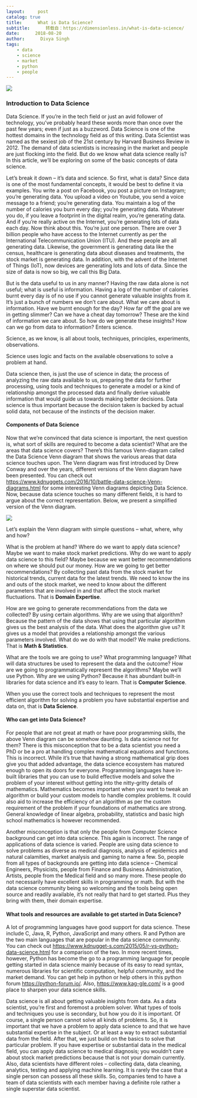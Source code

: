 ```yaml
---
layout:     post
catalog: true
title:      What is Data Science?
subtitle:      转载自：https://dimensionless.in/what-is-data-science/
date:      2018-08-20
author:      Divya Singh
tags:
    - data
    - science
    - market
    - python
    - people
---
```


![](https://dimensionless.in/wp-content/uploads/2018/08/2.png)


### **Introduction to Data Science**

Data Science. If you’re in the tech field or just an avid follower of technology, you’ve probably heard these words more than once over the past few years; even if just as a buzzword. Data Science is one of the hottest domains in the technology field as of this writing. Data Scientist was named as the sexiest job of the 21st century by Harvard Business Review in 2012. The demand of data scientists is increasing in the market and people are just flocking into the field. But do we know what data science really is? In this article, we’ll be exploring on some of the basic concepts of data science.

Let’s break it down – it’s data and science. So first, what is data? Since data is one of the most fundamental concepts, it would be best to define it via examples. You write a post on Facebook, you post a picture on Instagram; you’re generating data. You upload a video on Youtube, you send a voice message to a friend; you’re generating data. You maintain a log of the number of calories you burn every day; you’re generating data. Whatever you do, if you leave a footprint in the digital realm, you’re generating data. And if you’re really active on the Internet, you’re generating lots of data each day. Now think about this. You’re just one person. There are over 3 billion people who have access to the Internet currently as per the International Telecommunication Union (ITU). And these people are all generating data. Likewise, the government is generating data like the census, healthcare is generating data about diseases and treatments, the stock market is generating data. In addition, with the advent of the Internet of Things (IoT), now devices are generating lots and lots of data. Since the size of data is now so big, we call this Big Data.

But is the data useful to us in any manner? Having the raw data alone is not useful; what is useful is information. Having a log of the number of calories burnt every day is of no use if you cannot generate valuable insights from it. It’s just a bunch of numbers we don’t care about. What we care about is information. Have we burnt enough for the day? How far off the goal are we in getting slimmer? Can we have a cheat day tomorrow? These are the kind of information we care about. So how do we generate these insights? How can we go from data to information? Enters science.

Science, as we know, is all about tools, techniques, principles, experiments, observations.

Science uses logic and facts on the available observations to solve a problem at hand.

Data science then, is just the use of science in data; the process of analyzing the raw data available to us, preparing the data for further processing, using tools and techniques to generate a model or a kind of relationship amongst the processed data and finally derive valuable information that would guide us towards making better decisions. Data science is thus important because the decision taken is backed by actual solid data, not because of the instincts of the decision maker.

#### **Components of Data Science**

Now that we’re convinced that data science is important, the next question is, what sort of skills are required to become a data scientist? What are the areas that data science covers? There’s this famous Venn-diagram called the Data Science Venn diagram that shows the various areas that data science touches upon. The Venn diagram was first introduced by Drew Conway and over the years, different versions of the Venn diagram have been presented. You can check out https://www.kdnuggets.com/2016/10/battle-data-science-Venn-diagrams.html for some interesting Venn diagrams depicting Data Science. Now, because data science touches so many different fields, it is hard to argue about the correct representation. Below, we present a simplified version of the Venn diagram.

![](https://dimensionless.in/wp-content/uploads/2018/08/Picture1.png)


Let’s explain the Venn diagram with simple questions – what, where, why and how?

What is the problem at hand? Where do we want to apply data science? Maybe we want to make stock market predictions. Why do we want to apply data science to this field? Maybe because we want better recommendations on where we should put our money. How are we going to get better recommendations? By collecting past data from the stock market for historical trends, current data for the latest trends. We need to know the ins and outs of the stock market, we need to know about the different parameters that are involved in and that affect the stock market fluctuations. That is **Domain Expertise**.

How are we going to generate recommendations from the data we collected? By using certain algorithms. Why are we using that algorithm? Because the pattern of the data shows that using that particular algorithm gives us the best analysis of the data. What does the algorithm give us? It gives us a model that provides a relationship amongst the various parameters involved. What do we do with that model? We make predictions. That is **Math & Statistics**.

What are the tools we are going to use? What programming language? What will data structures be used to represent the data and the outcome? How are we going to programmatically represent the algorithms? Maybe we’ll use Python. Why are we using Python? Because it has abundant built-in libraries for data science and it’s easy to learn. That is **Computer Science**.

When you use the correct tools and techniques to represent the most efficient algorithm for solving a problem you have substantial expertise and data on, that is **Data Science**.

#### **Who can get into Data Science?**

For people that are not great at math or have poor programming skills, the above Venn diagram can be somehow daunting. Is data science not for them? There is this misconception that to be a data scientist you need a PhD or be a pro at handling complex mathematical equations and functions. This is incorrect. While it’s true that having a strong mathematical grip does give you that added advantage, the data science ecosystem has matured enough to open its doors for everyone. Programming languages have in-built libraries that you can use to build effective models and solve the problem of your interest without getting into the nitty-gritty details of mathematics. Mathematics becomes important when you want to tweak an algorithm or build your custom models to handle complex problems. It could also aid to increase the efficiency of an algorithm as per the custom requirement of the problem if your foundations of mathematics are strong. General knowledge of linear algebra, probability, statistics and basic high school mathematics is however recommended.

Another misconception is that only the people from Computer Science background can get into data science. This again is incorrect. The range of applications of data science is varied. People are using data science to solve problems as diverse as medical diagnosis, analysis of epidemics and natural calamities, market analysis and gaming to name a few. So, people from all types of backgrounds are getting into data science – Chemical Engineers, Physicists, people from Finance and Business Administration, Artists, people from the Medical field and so many more. These people do not necessarily have excellent skills in programming or math. But with the data science community being so welcoming and the tools being open source and readily available, it’s not really that hard to get started. Plus they bring with them, their domain expertise.

#### **What tools and resources are available to get started in Data Science?**

A lot of programming languages have good support for data science. These include C, Java, R, Python, JavaScript and many others. R and Python are the two main languages that are popular in the data science community. You can check out https://www.kdnugget-s.com/2015/05/r-vs-python-data-science.html for a comparison of the two. In more recent times, however, Python has become the go to a programming language for people getting started in data science mainly because of its easy to read syntax, numerous libraries for scientific computation, helpful community, and the market demand. You can get help in python or help others in this python forum https://python-forum.io/. Also, https://www.kag-gle.com/ is a good place to sharpen your data science skills.

Data science is all about getting valuable insights from data. As a data scientist, you’re first and foremost a problem solver. What types of tools and techniques you use is secondary, but how you do it is important. Of course, a single person cannot solve all kinds of problems. So, it is important that we have a problem to apply data science to and that we have substantial expertise in the subject. Or at least a way to extract substantial data from the field. After that, we just build on the basics to solve that particular problem. If you have expertise or substantial data in the medical field, you can apply data science to medical diagnosis; you wouldn’t care about stock market predictions because that is not your domain currently. Also, data scientists have different roles – collecting data, data cleaning, analytics, testing and applying machine learning. It is rarely the case that a single person can possess all these skills. So, companies tend to have a team of data scientists with each member having a definite role rather a single superstar data scientist.
